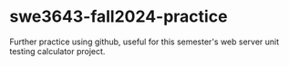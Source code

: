 # swe3643-fall2024-practice
Further practice using github, useful for this semester's web server unit testing calculator project.
